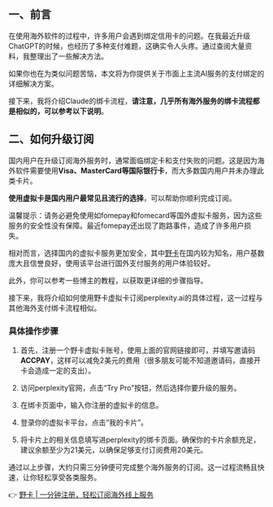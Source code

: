 ## 一、前言

在使用海外软件的过程中，许多用户会遇到绑定信用卡的问题。在我最近升级ChatGPT的时候，也经历了多种支付难题，这确实令人头疼。通过查阅大量资料，我整理出了一些解决方法。

如果你也在为类似问题苦恼，本文将为你提供关于市面上主流AI服务的支付绑定的详细解决方案。

接下来，我将介绍Claude的绑卡流程，**请注意，几乎所有海外服务的绑卡流程都是相似的，可以参考以下说明**。

## 二、如何升级订阅

国内用户在升级订阅海外服务时，通常面临绑定卡和支付失败的问题。这是因为海外软件需要使用**Visa、MasterCard等国际银行卡**，而大多数国内用户并未办理此类卡片。

**使用虚拟卡是国内用户最常见且流行的选择**，可以帮助你顺利完成订阅。

温馨提示：请务必避免使用如fomepay和fomecard等国外虚拟卡服务，因为这些服务的安全性没有保障。最近fomepay还出现了跑路事件，造成了许多用户损失。

相对而言，选择国内的虚拟卡服务更加安全，其中[野卡](https://bit.ly/bewildcard)在国内较为知名，用户基数庞大且信誉良好，使用该平台进行国外支付服务的用户体验较好。

此外，你可以参考一些博主的教程，以获取更详细的步骤指导。

接下来，我将介绍如何使用野卡虚拟卡订阅perplexity.ai的具体过程，这一过程与其他海外支付绑卡流程相似。

### 具体操作步骤

1. 首先，注册一个野卡虚拟卡账号，使用上面的官网链接即可，并填写邀请码 **ACCPAY**，这样可以减免2美元的费用（很多朋友可能不知道邀请码，直接开卡会造成一定的支出）。

2. 访问perplexity官网，点击“Try Pro”按钮，然后选择你要升级的服务。

3. 在绑卡页面中，输入你注册的虚拟卡的信息。

4. 登录你的虚拟卡平台，点击“我的卡片”。

5. 将卡片上的相关信息填写进perplexity的绑卡页面。确保你的卡片余额充足，建议余额至少为21美元，以确保足够支付订阅费用20美元。

通过以上步骤，大约只需三分钟便可完成整个海外服务的订阅。这一过程流畅且快速，让你轻松享受各类服务。

👉 [野卡 | 一分钟注册，轻松订阅海外线上服务](https://bit.ly/bewildcard)